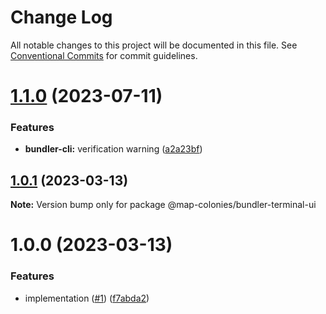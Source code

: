 # Change Log

All notable changes to this project will be documented in this file.
See [Conventional Commits](https://conventionalcommits.org) for commit guidelines.

# [1.1.0](https://github.com/MapColonies/bundler/compare/v1.0.3...v1.1.0) (2023-07-11)


### Features

* **bundler-cli:** verification warning ([a2a23bf](https://github.com/MapColonies/bundler/commit/a2a23bfb092fa5be65f18cf6621dc61251ad9c3a))





## [1.0.1](https://github.com/MapColonies/bundler/compare/v1.0.0...v1.0.1) (2023-03-13)

**Note:** Version bump only for package @map-colonies/bundler-terminal-ui





# 1.0.0 (2023-03-13)


### Features

* implementation ([#1](https://github.com/MapColonies/bundler/issues/1)) ([f7abda2](https://github.com/MapColonies/bundler/commit/f7abda23cce01f91ed3a6ae107f511d5f9909163))
